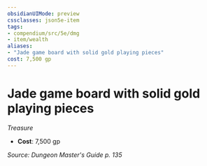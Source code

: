 ```yaml
---
obsidianUIMode: preview
cssclasses: json5e-item
tags:
- compendium/src/5e/dmg
- item/wealth
aliases: 
- "Jade game board with solid gold playing pieces"
cost: 7,500 gp
---
```

# Jade game board with solid gold playing pieces
*Treasure*  

- **Cost**: 7,500 gp

*Source: Dungeon Master's Guide p. 135*